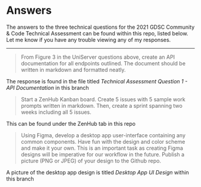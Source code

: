 # Answers

The answers to the three technical questions for the 2021 GDSC Community & Code Technical Assessment can be found within this repo, listed below. Let me know if you have any trouble viewing any of my responses.

--- 

> From Figure 3 in the UniServer questions above, create an API documentation for all endpoints outlined. The document should be written in markdown and formatted neatly.

The response is found in the file titled *Technical Assessment Question 1 - API Documentation* in this branch 

> Start a ZenHub Kanban board. Create 5 issues with 5 sample work prompts written in markdown. Then, create a sprint spanning two weeks including all 5 issues.

This can be found under the ZenHub tab in this repo

>  Using Figma, develop a desktop app user-interface containing any common components. Have fun with the design and color scheme and make it your own. This is an important task as creating Figma designs will be imperative for our workflow in the future. Publish a picture (PNG or JPEG) of your design to the Github repo.

A picture of the desktop app design is titled *Desktop App UI Design* within this branch
  

